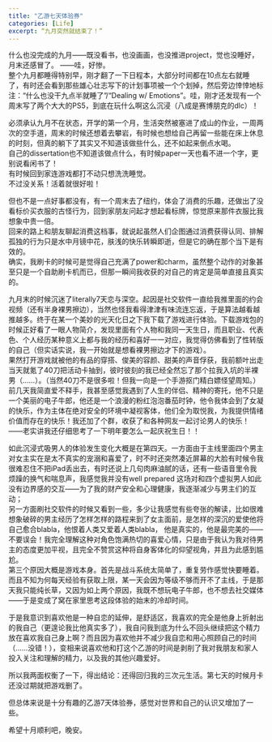 ```yaml
---
title: "乙游七天体验券"
categories: [Life]
excerpt: “九月突然就结束了！”
---
```

  
什么也没完成的九月——既没看书，也没画画，也没推进project，觉也没睡好，月末还感冒了。 ——哇，好惨。  
整个九月都睡得特别早，刚才翻了一下日程本，大部分时间都在10点左右就睡了，有时还会看到那些雄心壮志写下的计划事项被一个个划掉，然后旁边悻悻地标注：“什么也没干九点半就睡了”/“Dealing w/ Emotions”。哇，刚才还发现有一个周末写了两个大大的PS5，到底在玩什么啊这么沉浸（八成是赛博朋克的dlc）！  
  
必须承认九月不在状态，开学的第一个月，生活突然被塞进了成山的作业，一周两次的空手道，周末的时候还想着去攀岩，有时候也想给自己再留一些能在床上休息的时刻，但真的躺下了其实又不知道该做些什么，还不如起来倒点水喝。  
自己的dissertation也不知道该做点什么，有时候paper一天也看不进一个字，更别说看闲书了！  
有时候回到家连游戏都打不动只想洗洗睡觉。  
不过没关系！活着就很好啦！  
  
但也不是一点好事都没有，有一个周末去了纽约，体会了消费的乐趣，还做出了没看标价买衣服的古怪行为，回到家朋友问起才想起看标牌，惊觉原来那件衣服比我想象中贵一倍。  
回来的路上和朋友聊起消费这档事，就说起虽然人们企图通过消费获得认同、排解孤独的行为只是水中月镜中花，肤浅的快乐转瞬即逝，但是它的确在那个当下是有效的。  
确实，我刷卡的时候可是觉得自己充满了power和charm，虽然整个动作的对象甚至只是一个自助刷卡机而已，但那一瞬间我收获的对自己的肯定是简单直接且真实的。  
  
九月末的时候沉迷了literally7天恋与深空。起因是社交软件一直给我推里面的约会视频（还有半身裸男擦边），当然也怪我看得津津有味流连忘返，于是算法越看越推越多。终于在某一个美妙的光天化日之下我下载了游戏进行体验。下载游戏包的时候正好看了一眼人物简介，发现里面有个人物和我同一天生日，而且职业、代表色、个人经历某种意义上都与我的经历和喜好一一对应，我觉得仿佛看到了性转版的自己（但实话实说，我一开始就是想看裸男擦边才下的游戏）。  
果然打开游戏就被他的有品的穿搭、俊美的容颜、甜美的声音俘获，我前额叶出走当天就氪了40刀把活动卡抽到，彼时彼刻的我已经全然忘了那个拉我入坑的半裸男（……）。（当然40刀不是很多啦！但我一向是一个手游抠门精白嫖怪望周知。）  
前几天我简直爱不释手，我甚至感觉我遇到了人生的伴侣、精神的寄托，他不只是一个美丽的电子牛郎，他还是一个浪漫的粉红泡泡番茄时钟，他令我体会到了女凝的快乐，作为主体在绝对安全的环境中凝视客体，他们全为取悦我，为我提供情绪价值而存在的快乐！我还加了个群，收获了和各种网友一起讨论男人的快乐！  
——老实讲我还仔细思考了一下明年要怎么一起庆祝生日！！  
  
如此沉浸式吸男人的体验发生变化大概是在第四天。一方面由于主线里面四个男主对女主实在是太不真实的宠溺和喜爱了，时不时还突然凑近屏幕的大脸有时候令我很难忍住不把iPad丢出去，有时还说上几句肉麻油腻的话，还有一些语音里令我烦躁的换气和喘息声，我感觉我并没有well prepared 这场对和四个虚拟男人如此没有边界感的交互——为了我的财产安全和心理健康，我逐渐减少与男主们的互动；  
另一方面刷社交软件的时候又看到一些，多少让我感觉有些夸张的解读，比如很难想象破碎的男主经历了怎样怎样的路程来到了女主面前，是怎样的深沉的爱使他将自己愈合blabla，他恨着人类又爱着人类blabla， 他是真实的，他是最完美的——不要误会！我完全理解这种对角色饱满热切的喜爱心情，只是由于我认为我对待男主的态度更加平视，且完全不赞赏这种将自身客体化的仰望视角，并且为此感到尴尬。  
第三个原因大概是游戏本身。首先是战斗系统太简单了，重复劳作感觉快要睡着。而且不知为何每天经验有获取上限，某一天会因为等级不够而开不了主线，于是那天我只能纯长草，又因为如上两个原因，我既不想玩电子牛郎，也不想去社交媒体——于是变成了窝在家里思考这段体验的始末的冷却时间。  
  
于是我意识到喜欢他是一种自恋的延伸，是舒适区，我喜欢的完全是他身上折射出的我自己（更遑论我比他真实多了），我自问我到底为什么不回头继续把这个精力放在喜欢我自己身上啊？而且因为喜欢他并不减少我自恋和用心照顾自己的时间（……没错！），变相来说喜欢他和打这个乙游的时间是剥削了我对我朋友和家人投入关注和理解的精力，以及我的其他兴趣爱好。  

所以我两面权衡了一下，得出结论：还得回归我的三次元生活。第七天的时候月卡还没过期就把游戏删了。  

但总体来说是十分有趣的乙游7天体验券，感觉对世界和自己的认识又增加了一些。  
  
希望十月顺利吧，晚安。  